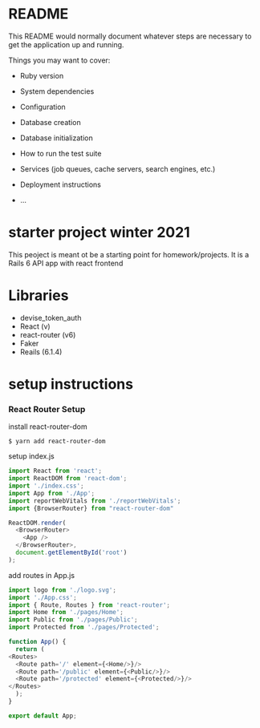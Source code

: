 # README

This README would normally document whatever steps are necessary to get the
application up and running.

Things you may want to cover:

* Ruby version

* System dependencies

* Configuration

* Database creation

* Database initialization

* How to run the test suite

* Services (job queues, cache servers, search engines, etc.)

* Deployment instructions

* ...

# starter project winter 2021
This peoject is meant ot be a starting point for homework/projects.
It is a Rails 6 API app with react frontend

# Libraries
- devise_token_auth
- React (v)
- react-router (v6)
- Faker
- Reails (6.1.4)
# setup instructions

### React Router Setup

install react-router-dom
```
$ yarn add react-router-dom
```

setup index.js

```javascript
import React from 'react';
import ReactDOM from 'react-dom';
import './index.css';
import App from './App';
import reportWebVitals from './reportWebVitals';
import {BrowserRouter} from "react-router-dom"

ReactDOM.render(
  <BrowserRouter>
    <App />
  </BrowserRouter>,
  document.getElementById('root')
);
```

add routes in App.js
```javascript
import logo from './logo.svg';
import './App.css';
import { Route, Routes } from 'react-router';
import Home from './pages/Home';
import Public from './pages/Public';
import Protected from './pages/Protected';

function App() {
  return (
<Routes>
  <Route path='/' element={<Home/>}/>
  <Route path='/public' element={<Public/>}/>
  <Route path='/protected' element={<Protected/>}/>
</Routes>
  );
}

export default App;
```

